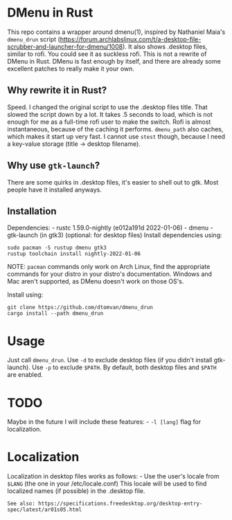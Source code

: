 # DMenu in Rust
This repo contains a wrapper around dmenu(1), inspired by Nathaniel Maia's
`dmenu_drun` script
(https://forum.archlabslinux.com/t/a-desktop-file-scrubber-and-launcher-for-dmenu/1008).
It also shows .desktop files, similar to rofi. You could see it as suckless
rofi. This is not a rewrite of DMenu in Rust. DMenu is fast enough by itself,
and there are already some excellent patches to really make it your own.

## Why rewrite it in Rust?
Speed. I changed the original script to use the .desktop files title.
That slowed the script down by a lot. It takes .5 seconds to load, which is not
enough for me as a full-time rofi user to make the switch. Rofi is almost
instantaneous, because of the caching it performs. `dmenu_path` also caches,
which makes it start up very fast. I cannot use `stest` though, because I need a
key-value storage (title -> desktop filename).

## Why use `gtk-launch`?
There are some quirks in .desktop files, it's easier to shell out to gtk. Most
people have it installed anyways.

## Installation
Dependencies:
    - rustc 1.59.0-nightly (e012a191d 2022-01-06)
    - dmenu
    - gtk-launch (in gtk3) (optional: for desktop files)
Install dependencies using:
```console
sudo pacman -S rustup dmenu gtk3
rustup toolchain install nightly-2022-01-06
```
NOTE: `pacman` commands only work on Arch Linux, find the appropriate commands
for your distro in your distro's documentation. Windows and Mac aren't
supported, as DMenu doesn't work on those OS's.

Install using:
```console
git clone https://github.com/dtomvan/dmenu_drun
cargo install --path dmenu_drun
```

# Usage
Just call `dmenu_drun`.
Use `-d` to exclude desktop files (if you didn't install gtk-launch).
Use `-p` to exclude `$PATH`.
By default, both desktop files and `$PATH` are enabled.

# TODO
Maybe in the future I will include these features:
    - `-l [lang]` flag for localization.

# Localization
Localization in desktop files works as follows:
    - Use the user's locale from `$LANG` (the one in your /etc/locale.conf)
    This locale will be used to find localized names (if possible) in the
    .desktop file.

    See also: https://specifications.freedesktop.org/desktop-entry-spec/latest/ar01s05.html
